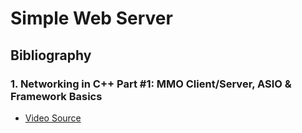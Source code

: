# Simple Web Server

## Bibliography

### 1. Networking in C++ Part #1: MMO Client/Server, ASIO & Framework Basics 
* [Video Source](https://youtu.be/2hNdkYInj4g?t=1378)
